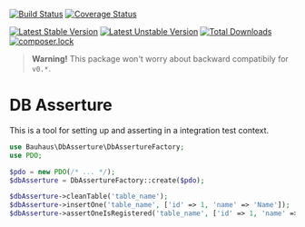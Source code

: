 [![Build Status](https://img.shields.io/travis/bauhausphp/dbasserture.svg?style=flat-square)](https://travis-ci.org/bauhausphp/dbasserture)
[![Coverage Status](https://img.shields.io/coveralls/github/bauhausphp/dbasserture.svg?style=flat-square)](https://coveralls.io/github/bauhausphp/dbasserture?branch=master)

[![Latest Stable Version](https://poser.pugx.org/bauhaus/dbasserture/v/stable?format=flat-square)](https://packagist.org/packages/bauhaus/dbasserture)
[![Latest Unstable Version](https://poser.pugx.org/bauhaus/dbasserture/v/unstable?format=flat-square)](https://packagist.org/packages/bauhaus/dbasserture)
[![Total Downloads](https://poser.pugx.org/bauhaus/dbasserture/downloads?format=flat-square)](https://packagist.org/packages/bauhaus/dbasserture)
[![composer.lock](https://poser.pugx.org/bauhaus/dbasserture/composerlock?format=flat-square)](https://packagist.org/packages/bauhaus/dbasserture)

> **Warning!** This package won't worry about backward compatibily for `v0.*`.

# DB Asserture

This is a tool for setting up and asserting in a integration test context.

```php
use Bauhaus\DbAsserture\DbAssertureFactory;
use PDO;

$pdo = new PDO(/* ... */);
$dbAsserture = DbAssertureFactory::create($pdo);

$dbAsserture->cleanTable('table_name');
$dbAsserture->insertOne('table_name', ['id' => 1, 'name' => 'Name']);
$dbAsserture->assertOneIsRegistered('table_name', ['id' => 1, 'name' => 'Name']); // return true or throw exception
```
